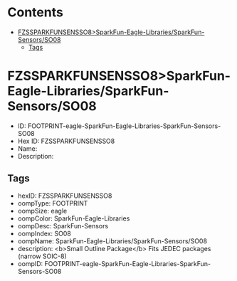 



Contents
========

* [FZSSPARKFUNSENSSO8>SparkFun-Eagle-Libraries/SparkFun-Sensors/SO08](#fzssparkfunsensso8sparkfun-eagle-librariessparkfun-sensorsso08)
	* [Tags](#tags)

# FZSSPARKFUNSENSSO8>SparkFun-Eagle-Libraries/SparkFun-Sensors/SO08

- ID: FOOTPRINT-eagle-SparkFun-Eagle-Libraries-SparkFun-Sensors-SO08
- Hex ID: FZSSPARKFUNSENSSO8
- Name: 
- Description: 

## Tags

- hexID: FZSSPARKFUNSENSSO8
- oompType: FOOTPRINT
- oompSize: eagle
- oompColor: SparkFun-Eagle-Libraries
- oompDesc: SparkFun-Sensors
- oompIndex: SO08
- oompName: SparkFun-Eagle-Libraries/SparkFun-Sensors/SO08
- description: &lt;b&gt;Small Outline Package&lt;/b&gt; Fits JEDEC packages (narrow SOIC-8)
- oompID: FOOTPRINT-eagle-SparkFun-Eagle-Libraries-SparkFun-Sensors-SO08
